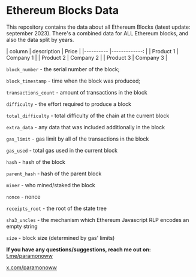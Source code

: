# Ethereum Blocks Data
This repository contains the data about all Ethereum Blocks (latest update: september 2023). There's a combined data for ALL Ethereum blocks, and also the data split by years.

| column | description | Price | 
|---------- |-------------: |
| Product 1 | Company 1 |
| Product 2 | Company 2 |
| Product 3 | Company 3 |




`block_number` - the serial number of the block;

`block_timestamp` - time when the block was produced;

`transactions_count` - amount of transactions in the block

`difficulty` - the effort required to produce a block

`total_difficulty` - total difficulty of the chain at the current block

`extra_data` - any data that was included additionally in the block

`gas_limit` - gas limit by all of the transactions in the block

`gas_used` - total gas used in the current block

`hash` - hash of the block

`parent_hash` - hash of the parent block

`miner` - who mined/staked the block

`nonce` - nonce

`receipts_root` - the root of the state tree

`sha3_uncles` - the mechanism which Ethereum Javascript RLP encodes an empty string

`size` - block size (determined by gas' limits)

**If you have any questions/suggestions, reach me out on:**
[t.me/paramonoww](https://t.me/paramonoww)

[x.com/paramonoww](https://twitter.com/paramonoww)

